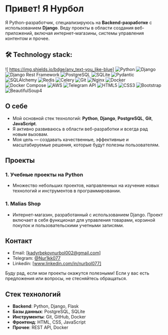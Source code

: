 # Привет! Я Нурбол

Я Python-разработчик, специализируюсь на **Backend-разработке** с использованием **Django**. Веду проекты в области создания веб-приложений, включая интернет-магазины, системы управления контентом и прочее.

## 🛠 Technology stack:
![ https://img.shields.io/bdge/any_text-you_like-blue]
![Python](https://img.shields.io/badge/-Python-3776AB?style=for-the-badge&logo=python&logoColor=white)
![Django](https://img.shields.io/badge/-Django-092E20?style=for-the-badge&logo=django)
![Django Rest Framework](https://img.shields.io/badge/-DjangoRestFramework-red?style=for-the-badge)
![PostgreSQL](https://img.shields.io/badge/-PostgreSQL-336791?style=for-the-badge&logo=postgresql&logoColor=white)
![SQLite](https://img.shields.io/badge/-SQLite-003B57?style=for-the-badge&logo=sqlite)
![Pydantic](https://img.shields.io/badge/-Pydantic-2e8b57?style=for-the-badge)
![SQLAlchemy](https://img.shields.io/badge/-SQLAlchemy-ccc?style=for-the-badge)
![Redis](https://img.shields.io/badge/-Redis-DC382D?style=for-the-badge&logo=redis&logoColor=white)
![Celery](https://img.shields.io/badge/-Celery-37814A?style=for-the-badge)
![Git](https://img.shields.io/badge/-Git-F05032?style=for-the-badge&logo=git&logoColor=white)
![Nginx](https://img.shields.io/badge/-Nginx-009639?style=for-the-badge&logo=nginx)
![Docker](https://img.shields.io/badge/-Docker-2496ED?style=for-the-badge&logo=docker&logoColor=white)
![Docker Compose](https://img.shields.io/badge/-DockerCompose-2496ED?style=for-the-badge&logo=docker)
![AWS](https://img.shields.io/badge/-AWS-232F3E?style=for-the-badge&logo=amazon-aws)
![Telegram API](https://img.shields.io/badge/-TelegramAPI-0088cc?style=for-the-badge&logo=telegram)
![HTML5](https://img.shields.io/badge/-HTML5-E34F26?style=for-the-badge&logo=html5&logoColor=white)
![CSS3](https://img.shields.io/badge/-CSS3-1572B6?style=for-the-badge&logo=css3&logoColor=white)
![Bootstrap](https://img.shields.io/badge/-Bootstrap-563D7C?style=for-the-badge&logo=bootstrap&logoColor=white)
![BeautifulSoup4](https://img.shields.io/badge/-BeautifulSoup4-4B8BBE?style=for-the-badge)


## О себе

- Мой основной стек технологий: **Python**, **Django**, **PostgreSQL**, **Git**, **JavaScript**.
- Я активно развиваюсь в области веб-разработки и всегда рад новым вызовам.
- Моя цель — создавать качественные, эффективные и масштабируемые решения, которые будут полезны пользователям.

## Проекты


### 1. **Учебные проекты на Python**
   - Множество небольших проектов, направленных на изучение новых технологий и инструментов в программировании.

### 1. **Malias Shop**
   - Интернет-магазин, разработанный с использованием Django. Проект включает в себя функционал для управления товарами, корзиной покупок и пользовательскими учетными записями.
## Контакт

- Email: [kadyrbekovnurbol002@gmail.com]
- Telegram: [@Nur1kk077](https://t.me/Nur1kk077)
- Linkedin: [www.linkedin.com/in/nurbol077]

Буду рад, если мои проекты окажутся полезными! Если у вас есть предложения или вопросы, не стесняйтесь обращаться.

## Стек технологий

- **Backend**: Python, Django, Flask
- **Базы данных**: PostgreSQL, SQLite
- **Инструменты**: Git, GitHub, Docker
- **Фронтенд**: HTML, CSS, JavaScript
- **Прочее**: REST API, Docker
